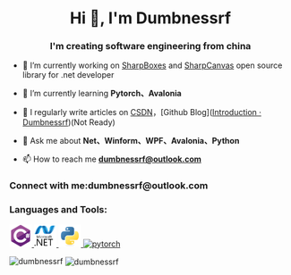 <h1 align="center">Hi 👋, I'm Dumbnessrf</h1>
<h3 align="center">I'm creating software engineering from china</h3>

- 🔭 I’m currently working on [SharpBoxes](https://github.com/dumbnessrf/SharpBoxes) and [SharpCanvas](https://github.com/dumbnessrf/SharpCanvas) open source library for .net developer

- 🌱 I’m currently learning **Pytorch、Avalonia**

- 📝 I regularly write articles on [CSDN](https://blog.csdn.net/weixin_45277117?spm=1000.2115.3001.5343)，[Github Blog]([Introduction · Dumbnessrf](https://dumbnessrf.github.io/book/))(Not Ready)

- 💬 Ask me about **Net、Winform、WPF、Avalonia、Python**

- 📫 How to reach me **dumbnessrf@outlook.com**

<h3 align="left">Connect with me:dumbnessrf@outlook.com</h3>
<p align="left">
</p>

<h3 align="left">Languages and Tools:</h3>
<p align="left"> <a href="https://www.w3schools.com/cs/" target="_blank" rel="noreferrer"> <img src="https://raw.githubusercontent.com/devicons/devicon/master/icons/csharp/csharp-original.svg" alt="csharp" width="40" height="40"/> </a> <a href="https://dotnet.microsoft.com/" target="_blank" rel="noreferrer"> <img src="https://raw.githubusercontent.com/devicons/devicon/master/icons/dot-net/dot-net-original-wordmark.svg" alt="dotnet" width="40" height="40"/> </a> <a href="https://www.python.org" target="_blank" rel="noreferrer"> <img src="https://raw.githubusercontent.com/devicons/devicon/master/icons/python/python-original.svg" alt="python" width="40" height="40"/> </a> <a href="https://pytorch.org/" target="_blank" rel="noreferrer"> <img src="https://www.vectorlogo.zone/logos/pytorch/pytorch-icon.svg" alt="pytorch" width="40" height="40"/> </a> </p>

<p><img align="left" src="https://github-readme-stats.vercel.app/api/top-langs?username=dumbnessrf&show_icons=true&locale=en&layout=compact" alt="dumbnessrf" /></p>

<p>&nbsp;<img align="center" src="https://github-readme-stats.vercel.app/api?username=dumbnessrf&show_icons=true&locale=en" alt="dumbnessrf" /></p>


